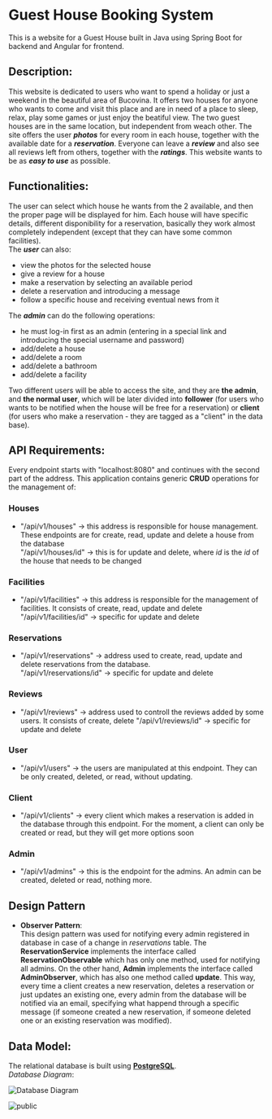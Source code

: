 # Guest House Booking System
This is a website for a Guest House built in Java using Spring Boot for backend and Angular for frontend.
## Description:
This website is dedicated to users who want to spend a holiday or just a weekend in the beautiful area of Bucovina. It offers two houses for anyone who wants to come and visit this place and are in need of a place to sleep, relax, play some games or just enjoy the beatiful view. The two guest houses are in the same location, but independent from weach other.
The site offers the user ***photos*** for every room in each house, together with the available date for a ***reservation***. Everyone can leave a ***review*** and also see all reviews left from others, together with the ***ratings***.
This website wants to be as ***easy to use*** as possible.

## Functionalities:
The user can select which house he wants from the 2 available, and then the proper page will be displayed for him. Each house will have specific details, different disponibility for a reservation, basically they work almost completely independent (except that they can have some common facilities).    
The ***user*** can also:
- view the photos for the selected house
- give a review for a house
- make a reservation by selecting an available period
- delete a reservation and introducing a message
- follow a specific house and receiving eventual news from it    
    
The ***admin*** can do the following operations:
- he must log-in first as an admin (entering in a special link and introducing the special username and password)
- add/delete a house
- add/delete a room
- add/delete a bathroom
- add/delete a facility

Two different users will be able to access the site, and they are **the admin**, and **the normal user**, which will be later divided into **follower** (for users who wants to be notified when the house will be free for a reservation) or **client** (for users who make a reservation - they are tagged as a "client" in the data base).

## API Requirements:
Every endpoint starts with "localhost:8080" and continues with the second part of the address. This application contains generic **CRUD** operations for the management of:     
### Houses   
- "/api/v1/houses" -> this address is responsible for house management. These endpoints are for create, read, update and delete a house from the database     
    "/api/v1/houses/id" -> this is for update and delete, where *id* is the *id* of the house that needs to be changed
### Facilities 
- "/api/v1/facilities" -> this address is responsible for the management of facilities. It consists of create, read, update and delete    
    "/api/v1/facilities/id" -> specific for update and delete
### Reservations 
- "/api/v1/reservations" -> address used to create, read, update and delete reservations from the database.    
    "/api/v1/reservations/id" -> specific for update and delete
### Reviews 
- "/api/v1/reviews" -> address used to controll the reviews added by some users. It consists of create, delete
    "/api/v1/reviews/id" -> specific for update and delete
### User 
- "/api/v1/users" -> the users are manipulated at this endpoint. They can be only created, deleted, or read, without updating.
### Client 
- "/api/v1/clients" -> every client which makes a reservation is added in the database through this endpoint. For the moment, a client can only be created or read, but they will get more options soon
### Admin 
- "/api/v1/admins" -> this is the endpoint for the admins. An admin can be created, deleted or read, nothing more.     

## Design Pattern
- **Observer Pattern**:     
This design pattern was used for notifying every admin registered in database in case of a change in *reservations* table. The **ReservationService** implements the interface called **ReservationObservable** which has only one method, used for notifying all admins. On the other hand, **Admin** implements the interface called **AdminObserver**, which has also one method called **update**. This way, every time a client creates a new reservation, deletes a reservation or just updates an existing one, every admin from the database will be notified via an email, specifying what happend through a specific message (if someone created a new reservation, if someone deleted one or an existing reservation was modified).    

## Data Model:
The relational database is built using **[PostgreSQL]**.   
*Database Diagram*:    

![Database Diagram](https://www.planttext.com/api/plantuml/svg/hLRBRjim4BphAxOfKDX0WpG5KWI2OEJKIw-z2vIuiHQcI6D9lrBdtqizB5csPDbfTJ3iNGrdPZaa_6ATOBVALH1yalXA6i69HE5aEmNKZjmEjX15CFdz5JOPEPp2RDQykcJA1U_Y1UuAG9JCejGem-7dvFdvnwF_-SMtPj53MPt1Ddf8MlIhOQIvRj0rL9JF6JIm2z9BmI87vT5kjqGmx39pr62pqZ8rh97XyLiGL5Q4p4bFuKy0qE4a6QyiyZG4qWxd7XD5FtzvU_wzfR1sOrY6i1QSPe8dtv-UfcNdo3F95XoyrtI9S1aRazj-oinuqbxEd9WDspZrBboxhk_Op6oGGqYCKIXqKIfOt2hfr2ozuRbWYKwGikUDJNg2rejEOTmfoWyPrQiyAUmSEVHBzHbtwxvg5PJhZOuQIHNvi0_u6Cm8vfwkXoqp6kE3nzEka9BHVaJagqX9aIEyUTurSXThaTyIa759HgaYcVzhScDyfSK3sU0abKc58wFFE_t-FMtgoun2zQf8QEw5D28OruIRspVXojcK5t9VwYNQb6dPxsnqT8nloEjoBlyglJejm-9ZAPoVP_5PRhQM9vLHiSLm3YgBxuFxDhHCKDxvS7ZUz_Vt-tsvb6sA8TpL-n2Il0kQQ_iO0LNYEeYoL47g-m-kXzGtJLTNLzY9hlRONqtI7CkhIUfCdyYwID8FkKpIHh15T2PI8QhI1Sn5OIy-SFuFpLy0)

![public](https://user-images.githubusercontent.com/101935675/229435197-f7a9506f-7972-40cd-aef2-259080b5b5b6.png)


[PostgreSQL]: <http://postgresql.org>
